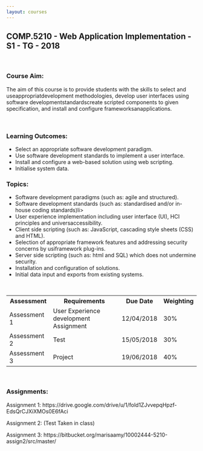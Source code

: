 ```yaml
---
layout: courses
---
```


<section id="comp5210">
<div class="COMP5210">
<h1>COMP.5210 - Web Application Implementation - S1 - TG - 2018</h1><br>
<h3>Course Aim:</h3>
    <p>The aim of this course is to provide students with the skills to select and useappropriatdevelopment methodologies, develop user interfaces using software developmentstandardscreate scripted components to given specification, and install and configure frameworksanapplications.</p>
<br>
<h3>Learning Outcomes:</h3>
    <ul>
        <li>Select an appropriate software development paradigm.</li>
        <li>Use software development standards to implement a user interface.</li>
        <li>Install and configure a web-based solution using web scripting.</li>
        <li>Initialise system data.</li>
    </ul>
<h3>Topics:</h3>
    <ul>
        <li>Software development paradigms (such as: agile and structured).</li>
        <li>Software development standards (such as: standardised and/or in-house coding standards)li>
        <li>User experience implementation including user interface (UI), HCI principles and        universaccessibility.</li>
        <li>Client side scripting (such as: JavaScript, cascading style sheets (CSS) and HTML).</li>
        <li>Selection of appropriate framework features and addressing security concerns by usiframework        plug-ins.</li>
        <li>Server side scripting (such as: html and SQL) which does not undermine security.</li>
        <li>Installation and configuration of solutions.</li>
        <li>Initial data input and exports from existing systems.</li>
    </ul>
<br>
<table style="width:100%">
    <tr>
      <th>Assessment</th>
      <th>Requirements</th> 
      <th>Due Date</th>
      <th>Weighting</th>
    </tr>
    <tr>
      <td>Assessment 1</td>
      <td>User Experience development Assignment</td>
      <td>12/04/2018</td>
      <td>30%</td>
    </tr>
    <tr>
      <td>Assessment 2</td>
      <td>Test</td>
      <td>15/05/2018</td>
      <td>30%</td>
    </tr>
    <tr>
      <td>Assessment 3</td>
      <td>Project</td>
      <td>19/06/2018</td>
      <td>40%</td>
    </tr>
</table>
<br>
<h3>Assignments:</h3>
    <p>Assignment 1: https://drive.google.com/drive/u/1/fold1ZJvvepqHpzf-EdsQrCJXiXMOs0E6fAci</p>
    <p>Assignment 2: (Test Taken in class) </p>
    <p>Assignment 3: https://bitbucket.org/marisaamy/10002444-5210-assign2/src/master/</p>    
</div>
</section>
<br>